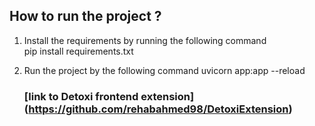 ## How to run the project ?

1) Install the requirements by running the following command  
    pip install requirements.txt
2) Run the project by the following command 
    uvicorn app:app --reload
    
    
   ### [link to Detoxi frontend extension] (https://github.com/rehabahmed98/DetoxiExtension)
   

